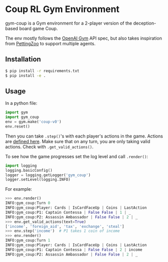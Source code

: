 # Coup RL Gym Environment

gym-coup is a Gym environment for a 2-player version of the deception-based board game Coup.

The env mostly follows the [OpenAI Gym](https://github.com/openai/gym) API spec, but also takes inspiration from [PettingZoo](https://github.com/Farama-Foundation/PettingZoo) to support multiple agents.

## Installation
```bash
$ pip install -r requirements.txt
$ pip install -e .
```

## Usage
In a python file:
```python
import gym
import gym_coup
env = gym.make('coup-v0')
env.reset()
```
Then you can take `.step()`'s with each player's actions in the game.
Actions are [defined here](https://github.com/BStarcheus/gym-coup/blob/main/gym_coup/envs/coup_env.py#L18).
Make sure that on any turn, you are only taking valid actions. Check with `.get_valid_actions()`.

To see how the game progresses set the log level and call `.render()`:
```python
import logging
logging.basicConfig()
logger = logging.getLogger('gym_coup')
logger.setLevel(logging.INFO)
```

For example:
```python
>>> env.render()
INFO:gym_coup:Turn 0
INFO:gym_coup:Player: Cards | IsCardFaceUp | Coins | LastAction
INFO:gym_coup:P1: Captain Contessa | False False | 1 | _
INFO:gym_coup:P2: Assassin Ambassador | False False | 2 | _
>>> env.get_valid_actions(text=True)
['income', 'foreign_aid', 'tax', 'exchange', 'steal']
>>> env.step('income')  # P1 takes 1 coin of income
>>> env.render()
INFO:gym_coup:Turn 1
INFO:gym_coup:Player: Cards | IsCardFaceUp | Coins | LastAction
INFO:gym_coup:P1: Captain Contessa | False False | 2 | income
INFO:gym_coup:P2: Assassin Ambassador | False False | 2 | _
```